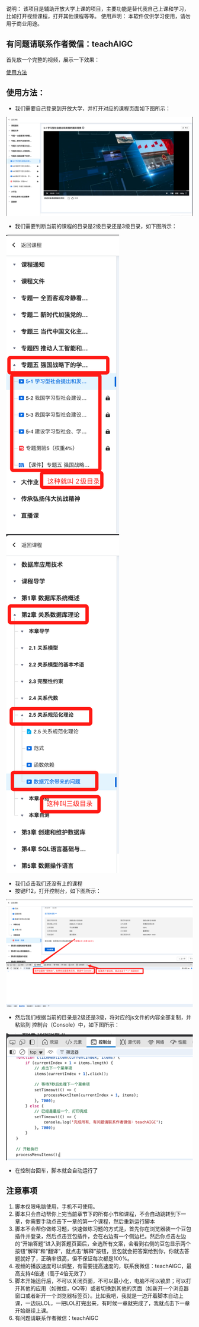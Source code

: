 说明： 该项目是辅助开放大学上课的项目，主要功能是替代我自己上课和学习，比如打开视频课程，打开其他课程等等。
使用声明： 本软件仅供学习使用，请勿用于商业用途。

## 有问题请联系作者微信：teachAIGC

首先放一个完整的视频，展示一下效果：

[使用方法](./1.mov)

## 使用方法：
- 我们需要自己登录到开放大学，并打开对应的课程页面如下图所示：

![课程页面](./1.png)

- 我们需要判断当前的课程的目录是2级目录还是3级目录，如下图所示：

![目录](./2.png)
![目录](./3.png)

- 我们点击我们还没有上的课程
- 按键F12，打开控制台，如下图所示：

![控制台](./4.png)

- 然后我们根据当前的目录是2级还是3级，将对应的js文件的内容全部复制，并粘贴到 控制台（Console）中，如下图所示：

![粘贴](./5.png)

- 在控制台回车，脚本就会自动运行了

## 注意事项
1. 脚本仅限电脑使用，手机不可使用。
2. 脚本只会自动帮你上完当前章节下的所有小节和课程，不会自动跳转到下一章，你需要手动点击下一章的第一个课程，然后重新运行脚本
3. 脚本不会帮你做练习题，快速做练习题的方式是，首先你在浏览器装一个豆包插件并登录，然后点击豆包插件，会在右边有一个侧边栏。然后你点击左边的“开始答题”进入到答题页面后，全选所有文案，会看到右侧的豆包显示两个按钮“解释”和“翻译”，就点击“解释”按钮，豆包就会把答案给到你，你就去答题就好了，正确率很高，但不保证每次都是100%。
4. 视频的播放速度可以调整，有需要提高速度的，联系我微信：teachAIGC，最高支持4倍速（高于4倍无效了）
5. 脚本开始运行后，不可以关闭页面，不可以最小化，电脑不可以锁屏；可以打开其他的应用（如微信，QQ等）或者切换到其他的页面（如新开一个浏览器窗口或者新开一个浏览器标签页）。比如我吧，我就是一边开着脚本自动上课，一边玩LOL，一把LOL打完出来，有时候一章就完成了，我就点击下一章开始继续上课。
6. 有问题请联系作者微信：teachAIGC